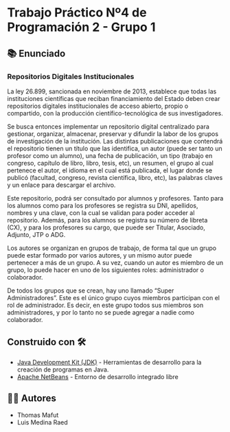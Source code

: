 # Trabajo Práctico Nº4 de Programación 2 - Grupo 1

## 📚 Enunciado

### Repositorios Digitales Institucionales

La ley 26.899, sancionada en noviembre de 2013, establece que todas las instituciones científicas
que reciban financiamiento del Estado deben crear repositorios digitales institucionales de acceso
abierto, propio o compartido, con la producción científico-tecnológica de sus investigadores.

Se busca entonces implementar un repositorio digital centralizado para gestionar, organizar,
almacenar, preservar y difundir la labor de los grupos de investigación de la institución.
Las distintas publicaciones que contendrá el repositorio tienen un título que las identifica, un autor
(puede ser tanto un profesor como un alumno), una fecha de publicación, un tipo (trabajo en
congreso, capítulo de libro, libro, tesis, etc), un resumen, el grupo al cual pertenece el autor, el
idioma en el cual está publicada, el lugar donde se publicó (facultad, congreso, revista científica,
libro, etc), las palabras claves y un enlace para descargar el archivo.

Este repositorio, podrá ser consultado por alumnos y profesores. Tanto para los alumnos como para
los profesores se registra su DNI, apellidos, nombres y una clave, con la cual se validan para poder
acceder al repositorio. Además, para los alumnos se registra su número de libreta (CX), y para los
profesores su cargo, que puede ser Titular, Asociado, Adjunto, JTP o ADG.

Los autores se organizan en grupos de trabajo, de forma tal que un grupo puede estar formado por
varios autores, y un mismo autor puede pertenecer a más de un grupo. A su vez, cuando un autor es
miembro de un grupo, lo puede hacer en uno de los siguientes roles: administrador o colaborador.

De todos los grupos que se crean, hay uno llamado “Super Administradores”. Este es el único grupo
cuyos miembros participan con el rol de administrador. Es decir, en este grupo todos sus miembros
son administradores, y por lo tanto no se puede agregar a nadie como colaborador.

## Construido con 🛠️

* [Java Development Kit (JDK)](https://www.java.com/es/download/help/develop.html) -  Herramientas de desarrollo para la creación de programas en Java.
* [Apache NetBeans](https://netbeans.apache.org/) - Entorno de desarrollo integrado libre

## 👨‍💻 Autores

- Thomas Mafut
- Luis Medina Raed
